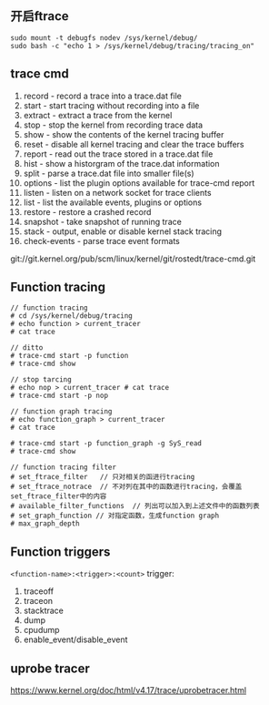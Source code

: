## 开启ftrace

```
sudo mount -t debugfs nodev /sys/kernel/debug/
sudo bash -c "echo 1 > /sys/kernel/debug/tracing/tracing_on"
```

## trace cmd

1. record - record a trace into a trace.dat file
2. start - start tracing without recording into a file
3. extract - extract a trace from the kernel
4. stop - stop the kernel from recording trace data
5. show - show the contents of the kernel tracing buffer
6. reset - disable all kernel tracing and clear the trace buffers
7. report - read out the trace stored in a trace.dat file
8. hist - show a historgram of the trace.dat information
9. split - parse a trace.dat file into smaller file(s)
10. options - list the plugin options available for trace-cmd report
11. listen - listen on a network socket for trace clients
12. list - list the available events, plugins or options
13. restore - restore a crashed record
14. snapshot - take snapshot of running trace
15. stack - output, enable or disable kernel stack tracing
16. check-events - parse trace event formats

git://git.kernel.org/pub/scm/linux/kernel/git/rostedt/trace-cmd.git


## Function tracing

```
// function tracing
# cd /sys/kernel/debug/tracing
# echo function > current_tracer
# cat trace

// ditto
# trace-cmd start -p function
# trace-cmd show

// stop tarcing
# echo nop > current_tracer # cat trace
# trace-cmd start -p nop

// function graph tracing
# echo function_graph > current_tracer
# cat trace

# trace-cmd start -p function_graph -g SyS_read
# trace-cmd show

// function tracing filter
# set_ftrace_filter   // 只对相关的函进行tracing
# set_ftrace_notrace  // 不对列在其中的函数进行tracing，会覆盖set_ftrace_filter中的内容
# available_filter_functions  // 列出可以加入到上述文件中的函数列表
# set_graph_function // 对指定函数，生成function graph
# max_graph_depth
```

## Function triggers


`<function-name>:<trigger>:<count>`
trigger:
  1. traceoff
  2. traceon
  3. stacktrace
  4. dump
  5. cpudump
  6. enable_event/disable_event


## uprobe tracer

https://www.kernel.org/doc/html/v4.17/trace/uprobetracer.html